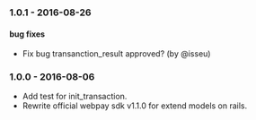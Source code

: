 ### 1.0.1 - 2016-08-26

#### bug fixes
* Fix bug transanction_result approved? (by @isseu)

### 1.0.0 - 2016-08-06

* Add test for init_transaction.
* Rewrite official webpay sdk v1.1.0 for extend models on rails.
